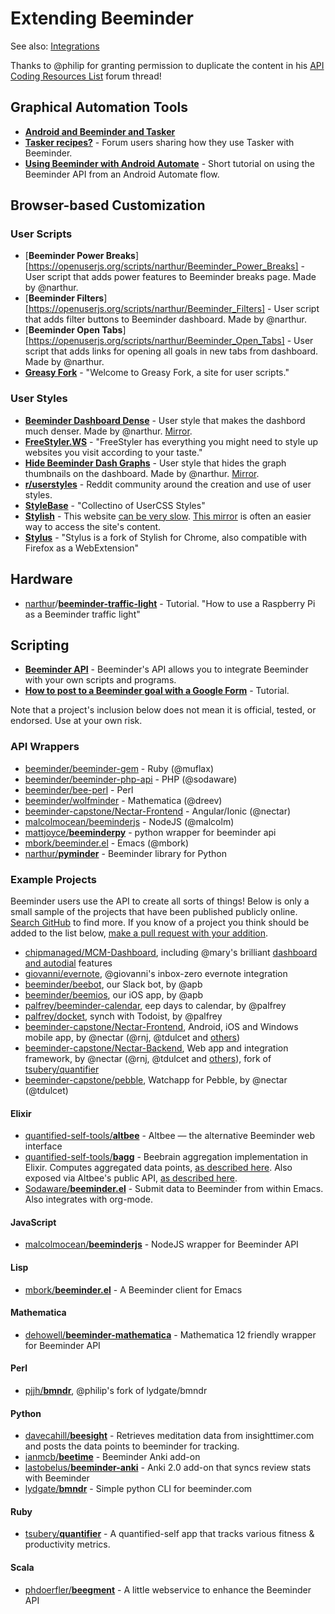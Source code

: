 # Extending Beeminder

See also: [Integrations](integrations.md)

Thanks to @philip for granting permission to duplicate the content in his [API Coding Resources List](https://forum.beeminder.com/t/api-coding-resources-list/2947) forum thread!

## Graphical Automation Tools

- [**Android and Beeminder and Tasker**][1]
- [**Tasker recipes?**][2] - Forum users sharing how they use Tasker with Beeminder.
- [**Using Beeminder with Android Automate**][3] - Short tutorial on using the Beeminder API from an Android Automate flow.

[1]: https://blog.beeminder.com/beedroid/
[2]: https://forum.beeminder.com/t/tasker-recipes/5367
[3]: https://forum.beeminder.com/t/using-beeminder-with-android-automate/6401

## Browser-based Customization

### User Scripts

- [**Beeminder Power Breaks**][https://openuserjs.org/scripts/narthur/Beeminder_Power_Breaks] - User script that adds 
  power features to Beeminder breaks page. Made by @narthur.
- [**Beeminder Filters**][https://openuserjs.org/scripts/narthur/Beeminder_Filters] - User script that adds filter
  buttons to Beeminder dashboard. Made by @narthur.
- [**Beeminder Open Tabs**][https://openuserjs.org/scripts/narthur/Beeminder_Open_Tabs] - User script that adds links
  for opening all goals in new tabs from dashboard. Made by @narthur.
- [**Greasy Fork**](https://greasyfork.org/en) - "Welcome to Greasy Fork, a site for user scripts."

### User Styles

- [**Beeminder Dashboard Dense**](https://userstyles.org/styles/174385/beeminder-dashboard-dense?utm_campaign=stylish_stylepage) - User style that makes
  the dashbord much denser. Made by @narthur. [Mirror](https://33kk.github.io/uso-archive/?null=&search=beeminder&style=174385).
- [**FreeStyler.WS**](https://freestyler.ws/) - "FreeStyler has everything you might need to style up websites you visit according to your taste."
- [**Hide Beeminder Dash Graphs**](https://userstyles.org/styles/173240/hide-beeminder-dash-graphs) - User style that hides the graph thumbnails on the dashboard. Made by @narthur. [Mirror](https://33kk.github.io/uso-archive/?null=&search=beeminder&style=173240).
- [**r/userstyles**](https://www.reddit.com/r/userstyles/) - Reddit community around the creation and use of user styles.
- [**StyleBase**](https://stylebase.cc/) - "Collectino of UserCSS Styles"
- [**Stylish**](https://userstyles.org/) - This website [can be very slow](https://www.reddit.com/r/userstyles/comments/hcndfo/userstylesorg_is_ridiculously_slow_often_timing/). [This mirror](https://33kk.github.io/uso-archive/) is often an easier way to access the site's content.
- [**Stylus**](https://github.com/openstyles/stylus) - "Stylus is a fork of Stylish for Chrome, also compatible with Firefox as a WebExtension"

## Hardware

- [narthur](https://github.com/narthur)/[**beeminder-traffic-light**](https://github.com/narthur/beeminder-traffic-light) - Tutorial. "How to use a Raspberry Pi as a Beeminder traffic light"

## Scripting

- [**Beeminder API**](http://api.beeminder.com/#beeminder-api-reference) - Beeminder's API allows you to integrate
  Beeminder with your own scripts and programs.
- [**How to post to a Beeminder goal with a Google Form**](https://forum.beeminder.com/t/how-to-post-to-a-beeminder-goal-with-a-google-form/7746) - Tutorial.
  
Note that a project's inclusion below does not mean it is official, tested, or endorsed. Use at your own risk.

### API Wrappers

- [beeminder/beeminder-gem](https://github.com/beeminder/beeminder-gem) - Ruby (@muflax)
- [beeminder/beeminder-php-api](https://github.com/beeminder/beeminder-php-api) - PHP (@sodaware)
- [beeminder/bee-perl](https://github.com/beeminder/bee-perl) - Perl 
- [beeminder/wolfminder](https://github.com/beeminder/wolfminder) - Mathematica (@dreev)
- [beeminder-capstone/Nectar-Frontend](https://github.com/beeminder-capstone/Nectar-Frontend/blob/develop/src/providers/beeminder-api.ts) - Angular/Ionic (@nectar)
- [malcolmocean/beeminderjs](https://github.com/malcolmocean/beeminderjs) - NodeJS (@malcolm)
- [mattjoyce/**beeminderpy**](https://github.com/mattjoyce/beeminderpy) - python wrapper for beeminder api
- [mbork/beeminder.el](https://github.com/mbork/beeminder.el) - Emacs (@mbork)
- [narthur/**pyminder**](https://github.com/narthur/pyminder) - Beeminder library for Python

### Example Projects

Beeminder users use the API to create all sorts of things! Below is only a small sample of the projects that have been published publicly online. [Search GitHub](https://github.com/search?q=beeminder&type=) to find more. If you know of a project you think should be added to the list below, [make a pull request with your addition](contributing.md).

* [chipmanaged/MCM-Dashboard](https://github.com/chipmanaged/MCM-Dashboard), including @mary's brilliant [dashboard and autodial](http://forum.beeminder.com/t/help-yourself-to-some-api-files/524) features
* [giovanni/evernote](https://github.com/giovannicoppola/beEvernote), @giovanni's inbox-zero evernote integration
* [beeminder/beebot](https://github.com/beeminder/beebot), our Slack bot, by @apb
* [beeminder/beemios](https://github.com/beeminder/beemios), our  iOS app, by @apb 
* [palfrey/beeminder-calendar](https://github.com/palfrey/beeminder-calendar), eep days to calendar, by @palfrey
* [palfrey/docket](https://github.com/palfrey/docket), synch with Todoist, by @palfrey 
* [beeminder-capstone/Nectar-Frontend](https://github.com/beeminder-capstone/Nectar-Frontend), Android, iOS and Windows mobile app, by @nectar (@rnj, @tdulcet and [others](http://forum.beeminder.com/t/new-mobile-app-android-ios-windows-plus-7-new-integrations/3421))
* [beeminder-capstone/Nectar-Backend](https://github.com/beeminder-capstone/Nectar-Backend), Web app and integration framework, by @nectar (@rnj, @tdulcet and [others](http://forum.beeminder.com/t/new-mobile-app-android-ios-windows-plus-7-new-integrations/3421)), fork of [tsubery/quantifier](https://github.com/tsubery/quantifier/)
* [beeminder-capstone/pebble](https://github.com/beeminder-capstone/pebble), Watchapp for Pebble, by @nectar (@tdulcet)

#### Elixir

- [quantified-self-tools/**altbee**](https://github.com/quantified-self-tools/altbee) - Altbee — the alternative Beeminder web interface
- [quantified-self-tools/**bagg**](https://github.com/quantified-self-tools/bagg) - Beebrain aggregation implementation in Elixir. Computes aggregated data points, [as described here](https://forum.beeminder.com/t/github-projects-that-use-the-beeminder-api/7497/3?u=narthur). Also exposed via Altbee's public API, [as described here](https://forum.beeminder.com/t/beeminder-mathematica-package/7385/12).
- [Sodaware/**beeminder.el**](https://github.com/Sodaware/beeminder.el) - Submit data to Beeminder from within Emacs. Also integrates with org-mode.

#### JavaScript

- [malcolmocean/**beeminderjs**](https://github.com/malcolmocean/beeminderjs) - NodeJS wrapper for Beeminder API

#### Lisp

- [mbork/**beeminder.el**](https://github.com/mbork/beeminder.el) - A Beeminder client for Emacs

#### Mathematica

- [dehowell/**beeminder-mathematica**](https://github.com/dehowell/beeminder-mathematica) - Mathematica 12 friendly wrapper for Beeminder API

#### Perl

- [pjjh/**bmndr**](https://github.com/pjjh/bmndr), @philip's fork of lydgate/bmndr

#### Python

- [davecahill/**beesight**](https://github.com/davecahill/beesight) - Retrieves meditation data from insighttimer.com and posts the data points to beeminder for tracking.
- [ianmcb/**beetime**](https://github.com/ianmcb/beetime) - Beeminder Anki add-on
- [lastobelus/**beeminder-anki**](https://github.com/lastobelus/beeminder-anki) - Anki 2.0 add-on that syncs review stats with Beeminder
- [lydgate/**bmndr**](https://github.com/lydgate/bmndr) - Simple python CLI for beeminder.com

#### Ruby

- [tsubery/**quantifier**](https://github.com/tsubery/quantifier) - A quantified-self app that tracks various fitness & productivity metrics.

#### Scala

- [phdoerfler/**beegment**](https://github.com/phdoerfler/beegment) - A little webservice to enhance the Beeminder API
